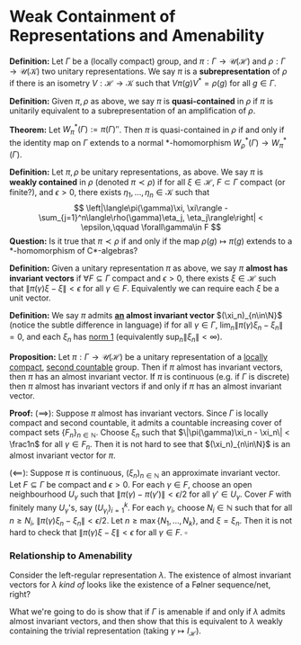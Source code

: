 # Weak Containment of Representations and Amenability

**Definition:** Let $\Gamma$ be a (locally compact) group, and $\pi : \Gamma\to\mathcal{U}(\mathcal{H})$ and $\rho : \Gamma\to\mathcal{U}(\mathcal{K})$ two unitary representations. We say $\pi$ is a **subrepresentation** of $\rho$ if there is an isometry $V : \mathcal{H}\to\mathcal{K}$ such that $V\pi(g)V^* = \rho(g)$ for all $g\in\Gamma$.

**Definition:** Given $\pi, \rho$ as above, we say $\pi$ is **quasi-contained** in $\rho$ if $\pi$ is unitarily equivalent to a subrepresentation of an amplification of $\rho$.

**Theorem:** Let $W^*_\pi(\Gamma) := \pi(\Gamma)''$. Then $\pi$ is quasi-contained in $\rho$ if and only if the identity map on $\Gamma$ extends to a normal $*$-homomorphism $W_\rho^*(\Gamma)\to W_\pi^*(\Gamma)$.

**Definition:** Let $\pi, \rho$ be unitary representations, as above. We say $\pi$ is **weakly contained** in $\rho$ (denoted $\pi\prec\rho$) if for all $\xi\in\mathcal{H}$, $F\subset\Gamma$ compact (or finite?), and $\epsilon > 0$, there exists $\eta_1, ..., \eta_n\in\mathcal{K}$ such that
$$
\left|\langle\pi(\gamma)\xi, \xi\rangle - \sum_{j=1}^n\langle\rho(\gamma)\eta_j, \eta_j\rangle\right| < \epsilon,\qquad \forall\gamma\in F
$$
**Question:** Is it true that $\pi\prec\rho$ if and only if the map $\rho(g)\mapsto\pi(g)$ extends to a $*$-homomorphism of C\*-algebras?

**Definition:** Given a unitary representation $\pi$ as above, we say $\pi$ **almost has invariant vectors** if $\forall F\subseteq\Gamma$ compact and $\epsilon > 0$, there exists $\xi\in\mathcal{H}$ such that $\|\pi(\gamma)\xi - \xi\| < \epsilon$ for all $\gamma\in F$. Equivalently we can require each $\xi$ be a unit vector.

**Definition:** We say $\pi$ admits **<u>an</u> almost invariant vector** $(\xi_n)_{n\in\N}$ (notice the subtle difference in language) if for all $\gamma\in\Gamma$, $\lim_n\|\pi(\gamma)\xi_n - \xi_n\| = 0$, and each $\xi_n$ has <u>norm 1</u> (equivalently $\sup_n\|\xi_n\|<\infty$).

**Proposition:** Let $\pi : \Gamma\to\mathcal{U}(\mathcal{H})$ be a unitary representation of a <u>locally compact</u>, <u>second countable</u> group. Then if $\pi$ almost has invariant vectors, then $\pi$ has an almost invariant vector. If $\pi$ is continuous (e.g. if $\Gamma$ is discrete) then $\pi$ almost has invariant vectors if and only if $\pi$ has an almost invariant vector.

**Proof:**  $(\implies)$: Suppose $\pi$ almost has invariant vectors. Since $\Gamma$ is locally compact and second countable, it admits a countable increasing cover of compact sets $\{F_n\}_{n\in\mathbb{N}}$. Choose $\xi_n$ such that $\|\pi(\gamma)\xi_n - \xi_n\| < \frac1n$ for all $\gamma\in F_n$. Then it is not hard to see that $(\xi_n)_{n\in\N}$ is an almost invariant vector for $\pi$.

$(\impliedby):$ Suppose $\pi$ is continuous, $(\xi_n)_{n\in\mathbb{N}}$ an approximate invariant vector. Let $F\subseteq\Gamma$ be compact and $\epsilon > 0$. For each $\gamma\in F$, choose an open neighbourhood $U_\gamma$ such that $\|\pi(\gamma) - \pi(\gamma')\| < \epsilon/2$ for all $\gamma'\in U_\gamma$. Cover $F$ with finitely many $U_\gamma$'s, say $(U_{\gamma_i})_{i=1}^k$. For each $\gamma_i$, choose $N_i\in\mathbb{N}$ such that for all $n\ge N_i$, $\|\pi(\gamma)\xi_n - \xi_n\| < \epsilon/2$. Let $n\ge \max\{N_1, ..., N_k\}$, and $\xi = \xi_n$. Then it is not hard to check that $\|\pi(\gamma)\xi - \xi\| < \epsilon$ for all $\gamma\in F$. $\square$

### Relationship to Amenability

Consider the left-regular representation $\lambda$. The existence of almost invariant vectors for $\lambda$ *kind of* looks like the existence of a Følner sequence/net, right?

What we're going to do is show that if $\Gamma$ is amenable if and only if $\lambda$ admits almost invariant vectors, and then show that this is equivalent to $\lambda$ weakly containing the trivial representation (taking $\gamma\mapsto I_{\mathcal{H}}$).